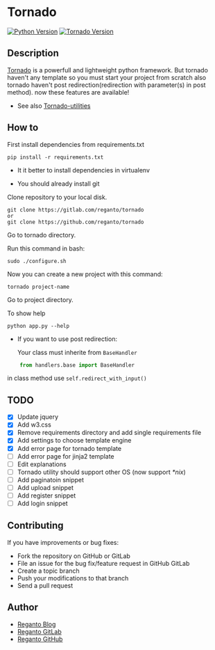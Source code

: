 # Tornado
[![Python Version](https://img.shields.io/badge/python-3.7.4-green)](https://www.python.org/)
[![Tornado Version](https://img.shields.io/badge/tornado-6.0.3-green)](https://www.tornadoweb.org/en/stable/)

## Description

[Tornado](http://www.tornadoweb.org/en/stable/) is a powerfull and lightweight python framework. But tornado haven't any template so you must start your project from scratch also tornado haven't post redirection(redirection with parameter(s) in post method). now these features are available!


- See also [Tornado-utilities](https://gitlab.com/reganto/tornado-utilities)


## How to

First install dependencies from requirements.txt 

    pip install -r requirements.txt

* It it better to install dependencies in virtualenv

* You should already install git

Clone repository to your local disk.

    git clone https://gitlab.com/reganto/tornado
    or
    git clone https://github.com/reganto/tornado


Go to tornado directory.

Run this command in bash:

    sudo ./configure.sh

Now you can create a new project with this command:

    tornado project-name

Go to project directory.

To show help

    python app.py --help

* If you want to use post redirection:

  Your class must inherite from `BaseHandler`

```python
    from handlers.base import BaseHandler
```

in class method use `self.redirect_with_input()`

## TODO

- [x] Update jquery
- [x] Add w3.css
- [x] Remove requirements directory and add single requirements file
- [x] Add settings to choose template engine
- [x] Add error page for tornado template
- [ ] Add error page for jinja2 template
- [ ] Edit explanations
- [ ] Tornado  utility should support other OS (now support *\*nix*)
- [ ] Add paginatoin snippet
- [ ] Add upload snippet
- [ ] Add register snippet
- [ ] Add login snippet

## Contributing

If you have improvements or bug fixes:

* Fork the repository on GitHub or GitLab
* File an issue for the bug fix/feature request in GitHub GitLab
* Create a topic branch
* Push your modifications to that branch
* Send a pull request

## Author

* [Reganto Blog](http://www.reganto.blog.ir)
* [Reganto GitLab](https://gitlab.com/reganto/)
* [Reganto GitHub](https://github.com/reganto/)

